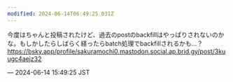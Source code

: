 ```yaml
---
modified: 2024-06-14T06:49:25.031Z
---
```


<p>今度はちゃんと投稿されたけど、過去のpostのbackfillはやっぱりされないのかな。もしかしたらしばらく経ったらbatch処理でbackfillされるかも…？<br /><a href="https://bsky.app/profile/sakuramochi0.mastodon.social.ap.brid.gy/post/3kuugc4aejz32" target="_blank" rel="nofollow noopener noreferrer" translate="no"><span class="invisible">https://</span><span class="ellipsis">bsky.app/profile/sakuramochi0.</span><span class="invisible">mastodon.social.ap.brid.gy/post/3kuugc4aejz32</span></a></p>

&mdash; 2024-06-14 15:49:25 JST

<!-- Original URL: https://mastodon.social/@sakuramochi0/112613639129080210-->
